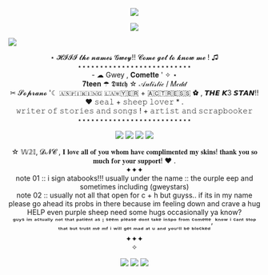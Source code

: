 
<p align="center">
  <img src=https://images-wixmp-ed30a86b8c4ca887773594c2.wixmp.com/f/9865a25b-3dcf-4076-ad61-b1e7a6a31980/dad0g18-983b5110-6913-4a35-83d3-64abdaa2b4c9.gif?token=eyJ0eXAiOiJKV1QiLCJhbGciOiJIUzI1NiJ9.eyJzdWIiOiJ1cm46YXBwOjdlMGQxODg5ODIyNjQzNzNhNWYwZDQxNWVhMGQyNmUwIiwiaXNzIjoidXJuOmFwcDo3ZTBkMTg4OTgyMjY0MzczYTVmMGQ0MTVlYTBkMjZlMCIsIm9iaiI6W1t7InBhdGgiOiJcL2ZcLzk4NjVhMjViLTNkY2YtNDA3Ni1hZDYxLWIxZTdhNmEzMTk4MFwvZGFkMGcxOC05ODNiNTExMC02OTEzLTRhMzUtODNkMy02NGFiZGFhMmI0YzkuZ2lmIn1dXSwiYXVkIjpbInVybjpzZXJ2aWNlOmZpbGUuZG93bmxvYWQiXX0.0cLxD2dAa4RzKFPfA_G8eIWr2kzjRG25KRSTxbksYQw>
</p>
 
<p align="center">
<img src=https://i.imgur.com/cov0zW5_d.webp?maxwidth=760&fidelity=grand>

</p>
 
![](https://komarev.com/ghpvc/?username=gweystars&color=blueviolet&label=★sheepies+counted)
<div align="center">⋆ 𝓗𝓘𝓘𝓘 𝓽𝓱𝓮 𝓷𝓪𝓶𝓮𝓼 𝓖𝔀𝓮𝔂!! 𝓒𝓸𝓶𝓮 𝓰𝓮𝓽 𝓽𝓸 𝓴𝓷𝓸𝔀 𝓶𝓮 ! ♫
<div align="center">⋆⋆⋆⋆⋆⋆⋆⋆⋆⋆⋆⋆⋆⋆⋆⋆⋆⋆⋆⋆⋆⋆⋆⋆⋆⋆
<div align="center"> - ☁ Gwey , 𝐂𝐨𝐦𝐞𝐭𝐭𝐞 ' ✧ ⋆
<div align="center"> 𝟕𝐭𝐞𝐞𝐧 ☂ 𝕯𝖚𝖙𝖈𝖍 ☆ 𝒜𝓊𝓉𝒾𝓈𝓉𝒾𝒸 / 𝑀𝒸𝒹𝒹
<div align="center"> ✂ 𝓢𝓸𝓹𝓻𝓪𝓷𝓸 '☾ ​🇦​​🇸​​🇵​​🇮​​🇷​​🇮​​🇳​​🇬​ ​🇱​​🇦​​​​🇼​​🇾🇪​​🇷​ + ​🇦​​🇨​​🇹​​🇷​​🇪​​🇸​​🇸​ ✿ , 𝙏𝙃𝙀 𝙆3 𝙎𝙏𝘼𝙉!! ♥ 𝚜𝚎𝚊𝚕 + 𝚜𝚑𝚎𝚎𝚙 𝚕𝚘𝚟𝚎𝚛 * .
<div align="center"> 𝚠𝚛𝚒𝚝𝚎𝚛 𝚘𝚏 𝚜𝚝𝚘𝚛𝚒𝚎𝚜 𝚊𝚗𝚍 𝚜𝚘𝚗𝚐𝚜 ! + 𝚊𝚛𝚝𝚒𝚜𝚝 𝚊𝚗𝚍 𝚜𝚌𝚛𝚊𝚙𝚋𝚘𝚘𝚔𝚎𝚛
<div align="center">⋆⋆⋆⋆⋆⋆⋆⋆⋆⋆⋆⋆⋆⋆⋆⋆⋆⋆⋆⋆⋆⋆⋆⋆⋆⋆
  <p align="center">
  <img src=https://scontent-ams4-1.xx.fbcdn.net/v/t1.15752-9/540102739_760261976754332_2640829273902944188_n.jpg?_nc_cat=103&ccb=1-7&_nc_sid=0024fc&_nc_ohc=nfBFGoLQVMcQ7kNvwG2ijaS&_nc_oc=Adm3ofuVRHkQTfOtgzCvz-MOlDiD9juv_Bbn029Ob2B4GJjm-WFlWivFGqP4ueh91Cg5pzH7QTTOZU33efnVISVK&_nc_ad=z-m&_nc_cid=0&_nc_zt=23&_nc_ht=scontent-ams4-1.xx&oh=03_Q7cD3AELxXBkbU9OV-kty82Z38HydnCmRBAhRsnO46y3Gzrf1w&oe=68D9C11D> <img src=https://scontent-ams4-1.xx.fbcdn.net/v/t1.15752-9/543820694_1120555736711537_7063475061833004007_n.jpg?_nc_cat=103&ccb=1-7&_nc_sid=0024fc&_nc_ohc=aWsuEZlosBsQ7kNvwFzWaua&_nc_oc=AdkRCUPPdXMWzm_DyfmW1JFdKBLAsy059w6Oi_AiTQ8QIFwQLQcsA6SRwnugJnJZUpFUnZz-XzUqXW8bpogV3qeh&_nc_ad=z-m&_nc_cid=0&_nc_zt=23&_nc_ht=scontent-ams4-1.xx&oh=03_Q7cD3QEKo2Jgw26mAzguIW8jOYyUc3o46X7j3rfnPInl5RRJNA&oe=68EC237F> <img src=https://scontent-ams4-1.xx.fbcdn.net/v/t1.15752-9/540001742_790106740219355_5574567875160257477_n.jpg?_nc_cat=102&ccb=1-7&_nc_sid=0024fc&_nc_ohc=RAcX5sSYWU0Q7kNvwGazoGr&_nc_oc=Adk9E3CZlkbUreZ51eWQz6XWkFOSpi4dfFlELFcnvrpbIBGtkpxz1VNWgyrKYK1j2XZ8f1uKLOb4hgOSJjSazpNj&_nc_ad=z-m&_nc_cid=0&_nc_zt=23&_nc_ht=scontent-ams4-1.xx&oh=03_Q7cD3AFtwLqwqKgS918H4DRfwz_0383Xjv3RokicNWHdTgwwTA&oe=68D9AAC0> <img src=https://scontent-ams4-1.xx.fbcdn.net/v/t1.15752-9/540308730_1311066620802484_2909380980516744914_n.jpg?_nc_cat=109&ccb=1-7&_nc_sid=0024fc&_nc_ohc=9VgkmaZOlP8Q7kNvwHQCQYn&_nc_oc=AdlJ_ciN3m4UPnf39oRJfJ_sYqOD637NqUZFc5GKytNleiA9E3IL5FH0XixAJfPZ6g-EotvjNPyX6DxosTwyNv4a&_nc_ad=z-m&_nc_cid=0&_nc_zt=23&_nc_ht=scontent-ams4-1.xx&oh=03_Q7cD3AHq1zy0qBq1rHaF1MY5BgNvkKXnHJiLWfkKAjWcNdpk-A&oe=68D9A649>
</p>
<div align="center"> ☆ 𝕎𝟚𝕀, 𝓓𝓝𝓒 , 𝐈 𝐥𝐨𝐯𝐞 𝐚𝐥𝐥 𝐨𝐟 𝐲𝐨𝐮 𝐰𝐡𝐨𝐦 𝐡𝐚𝐯𝐞 𝐜𝐨𝐦𝐩𝐥𝐢𝐦𝐞𝐧𝐭𝐞𝐝 𝐦𝐲 𝐬𝐤𝐢𝐧𝐬! 𝐭𝐡𝐚𝐧𝐤 𝐲𝐨𝐮 𝐬𝐨 𝐦𝐮𝐜𝐡 𝐟𝐨𝐫 𝐲𝐨𝐮𝐫 𝐬𝐮𝐩𝐩𝐨𝐫𝐭! ♥ . 
<div align="center">  ✦✦✦
<div align="center"> note 01 :: i sign atabooks!!! usually under the name :: the ourple eep and sometimes including (gweystars)
<div align="center"> note 02 :: usually not all that open for c + h but guyss.. if its in my name please go ahead its probs in there because im feeling down and crave a hug HELP even purple sheep need some hugs occasionally ya know? 
<div align="center">ᵍᵘʸˢ ⁱᵐ ᵃᶜᵗᵘᵃˡˡʸ ⁿᵒᵗ ᵗʰᵃᵗ ᵖᵃᵗⁱᵉⁿᵗ ᵃˢ ᴵ ˢᵉᵉᵐ ᵖˡᵉᵃˢᵉ ᵈᵒⁿᵗ ᵗᵃᵏᵉ ⁱⁿˢᵖᵒ ᶠʳᵒᵐ ᶜᵒᵐᵉᵗᵗᵉ, ᵏⁿᵒʷ ⁱ ᶜᵃⁿᵗ ˢᵗᵒᵖ ᵗʰᵃᵗ ᵇᵘᵗ ᵗʳᵘˢᵗ ᵐᵉ ᵐᶠ ⁱ ʷⁱˡˡ ᵍᵉᵗ ᵐᵃᵈ ᵃᵗ ᵘ ᵃⁿᵈ ʸᵒᵘ'ˡˡ ᵇᵉ ᵇˡᵒᶜᵏᵉᵈ
<div align="center">  ✦✦✦
<div align="center">✧
<p align="center">
  <img src=https://scontent-ams2-1.xx.fbcdn.net/v/t1.15752-9/541300826_3689815401312501_6783173462262275487_n.jpg?_nc_cat=108&ccb=1-7&_nc_sid=0024fc&_nc_ohc=mA8DsrfAxXAQ7kNvwE11Mtf&_nc_oc=Adm9-kMnFmw8qoqlPeLSxRZg6RtkrOMy6OwicnvjSJYbfoTudWw0ttpuS5i9FmpDQ7EczghYOKumSRfU1yebsHgj&_nc_ad=z-m&_nc_cid=0&_nc_zt=23&_nc_ht=scontent-ams2-1.xx&oh=03_Q7cD3AH3Y_wgpsQpbVB9C-xPlak7REjxrlLAp83BpJKsJ03VXg&oe=68D9A52A> <img src=https://scontent-ams4-1.xx.fbcdn.net/v/t1.15752-9/541250754_1236593424889692_1314143500651791523_n.jpg?_nc_cat=101&ccb=1-7&_nc_sid=0024fc&_nc_ohc=KKg0Z5MnNwQQ7kNvwFVaq-x&_nc_oc=AdlKa2-XcMkM2AbQ2LgzGUTIqeEMxETgVapOcZvqjz1GJAjjvatiHoxQ5p9c05Uy1QMBoqP0CqjSbCxkvSY9KssU&_nc_ad=z-m&_nc_cid=0&_nc_zt=23&_nc_ht=scontent-ams4-1.xx&oh=03_Q7cD3AGZDjvkqZ9VD45BOyS1B6WXiN-88OThQqbf9Q6m5ukPPg&oe=68D9B5B8> <img src=https://scontent-ams2-1.xx.fbcdn.net/v/t1.15752-9/541164692_1103675548520514_6079825941324090705_n.jpg?_nc_cat=108&ccb=1-7&_nc_sid=0024fc&_nc_ohc=nnrtX3YMFSsQ7kNvwHZePjU&_nc_oc=AdntD1l9H1PBx5cpEf5sI8SO2sO7hUkbq1VdL8bKSDdl4ddSGW8w_ATnwaORarS5pMfmV0oyOJglRwyZj0XcFDwA&_nc_ad=z-m&_nc_cid=0&_nc_zt=23&_nc_ht=scontent-ams2-1.xx&oh=03_Q7cD3AH5FDSS6WicbjvuRLbN_5qjoxcT-Sbz1fooed4ZKIojWw&oe=68D9B090>
</p>
